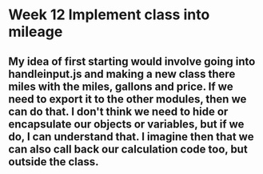 # Week 12 Implement class into mileage

## My idea of first starting would involve going into handleinput.js and making a new class there miles with the miles, gallons and price. If we need to export it to the other modules, then we can do that. I don't think we need to hide or encapsulate our objects or variables, but if we do, I can understand that. I imagine then that we can also call back our calculation code too, but outside the class.